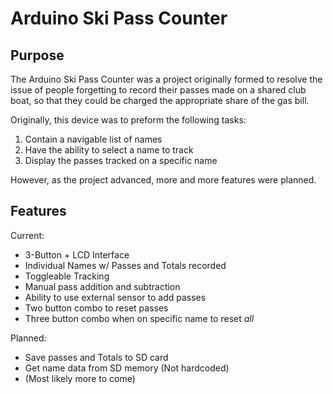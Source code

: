Arduino Ski Pass Counter
========================

Purpose
-------

The Arduino Ski Pass Counter was a project
originally formed to resolve the issue of 
people forgetting to record their passes made
on a shared club boat, so that they could be 
charged the appropriate share of the gas bill.

Originally, this device was to preform the 
following tasks:

  1. Contain a navigable list of names
  2. Have the ability to select a name to track
  3. Display the passes tracked on a specific name

However, as the project advanced, more and more 
features were planned. 

Features
--------

Current:

  * 3-Button + LCD Interface
  * Individual Names w/ Passes and Totals recorded
  * Toggleable Tracking
  * Manual pass addition and subtraction
  * Ability to use external sensor to add passes
  * Two button combo to reset passes
  * Three button combo when on specific name to reset *all*

Planned:

  * Save passes and Totals to SD card
  * Get name data from SD memory (Not hardcoded)
  * (Most likely more to come)